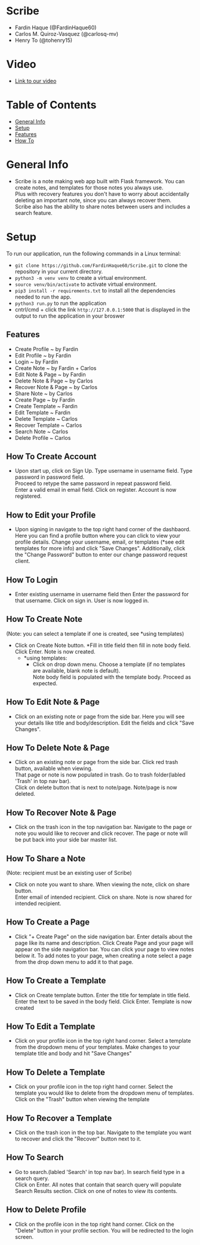 # Scribe
- Fardin Haque (@FardinHaque60)
- Carlos M. Quiroz-Vasquez (@carlosq-mv)
- Henry To (@tohenry15)

# Video
* [Link to our video](https://drive.google.com/file/d/1NnRAYytQ9PW6bd_A4yi0ejbqQcA4UdSv/view?usp=sharing)

# Table of Contents
* [General Info](#general-info)
* [Setup](#setup)
* [Features](#features)
* [How To](#how-to-create-account)

# General Info
* Scribe is a note making web app built with Flask framework. 
You can create notes, and templates for those notes you always use.   
Plus with recovery features you don't have to worry about accidentally deleting an important note, since you can always recover them.  
Scribe also has the ability to share notes between users and includes a search feature.

# Setup
To run our application, run the following commands in a Linux terminal: 
* `git clone https://github.com/FardinHaque60/Scribe.git` to clone the repository in your current directory.
* `python3 -m venv venv` to create a virtual environment.  
* `source venv/bin/activate` to activate virtual environment.  
* `pip3 install -r requirements.txt` to install all the dependencies needed to run the app.
* `python3 run.py` to run the application
* cntrl/cmd + click the link `http://127.0.0.1:5000` that is displayed in the output to run the application in your broswer

## Features
* Create Profile ~ by Fardin 
* Edit Profile ~ by Fardin
* Login ~ by Fardin
* Create Note ~ by Fardin + Carlos
* Edit Note & Page ~ by Fardin
* Delete Note & Page ~ by Carlos
* Recover Note & Page ~ by Carlos
* Share Note ~ by Carlos
* Create Page ~ by Fardin
* Create Template ~ Fardin
* Edit Template ~ Fardin
* Delete Template ~ Carlos
* Recover Template ~ Carlos
* Search Note ~ Carlos
* Delete Profile ~ Carlos

## How To Create Account
* Upon start up, click on Sign Up. Type username in username field. Type password in password field.  
Proceed to retype the same password in repeat password field.   
Enter a valid email in email field. Click on register. Account is now registered.

## How to Edit your Profile
* Upon signing in navigate to the top right hand corner of the dashbaord. Here you can find a profile button where you can click to view your profile details. Change your username, email, or templates (*see edit templates for more info) and click "Save Changes". Additionally, click the "Change Password" button to enter our change password request client.

## How To Login
* Enter existing username in username field then Enter the password for that username. Click on sign in. User is now logged in.

## How To Create Note
(Note: you can select a template if one is created, see *using templates)

* Click on Create Note button. *Fill in title field then fill in note body field. Click Enter. Note is now created.
    - *using templates:
        * Click on drop down menu. Choose a template (if no templates are available, blank note is default).  
        Note body field is populated with the template body. Proceed as expected.

## How To Edit Note & Page
* Click on an existing note or page from the side bar. Here you will see your details like title and body/description. Edit the fields and click "Save Changes".

## How To Delete Note & Page
* Click on an existing note or page from the side bar. Click red trash button, available when viewing.  
That page or note is now populated in trash. Go to trash folder(labled 'Trash' in top nav bar).   
Click on delete button that is next to note/page. Note/page is now deleted.

## How To Recover Note & Page
* Click on the trash icon in the top navigation bar. Navigate to the page or note you would like to recover and click recover. The page or note will be put back into your side bar master list.

## How To Share a Note
(Note: recipient must be an existing user of Scribe)
* Click on note you want to share. When viewing the note, click on share button.  
Enter email of intended recipient. Click on share. Note is now shared for intended recipient.

## How To Create a Page
* Click "+ Create Page" on the side navigation bar. Enter details about the page like its name and description. Click Create Page and your
page will appear on the side navigation bar. You can click your page to view notes below it. To add notes to your page, when creating a note select a page from the drop down menu to add it to that page.

## How To Create a Template
* Click on Create template button. Enter the title for template in title field.   
Enter the text to be saved in the body field. Click Enter. Template is now created

## How To Edit a Template
* Click on your profile icon in the top right hand corner. Select a template from the dropdown menu of your templates. Make changes to your template title and body and hit "Save Changes"

## How To Delete a Template
* Click on your profile icon in the top right hand corner. Select the template you would like to delete from the dropdown menu of templates. Click on the "Trash" button when viewing the template

## How To Recover a Template
* Click on the trash icon in the top bar. Navigate to the template you want to recover and click the "Recover" button next to it.

## How To Search
* Go to search.(labled 'Search' in top nav bar). In search field type in a search query.   
Click on Enter. All notes that contain that search query will populate Search Results section. Click on one of notes to view its contents.

## How to Delete Profile
* Click on the profile icon in the top right hand corner. Click on the "Delete" button in your profile section. You will be redirected to the login screen.